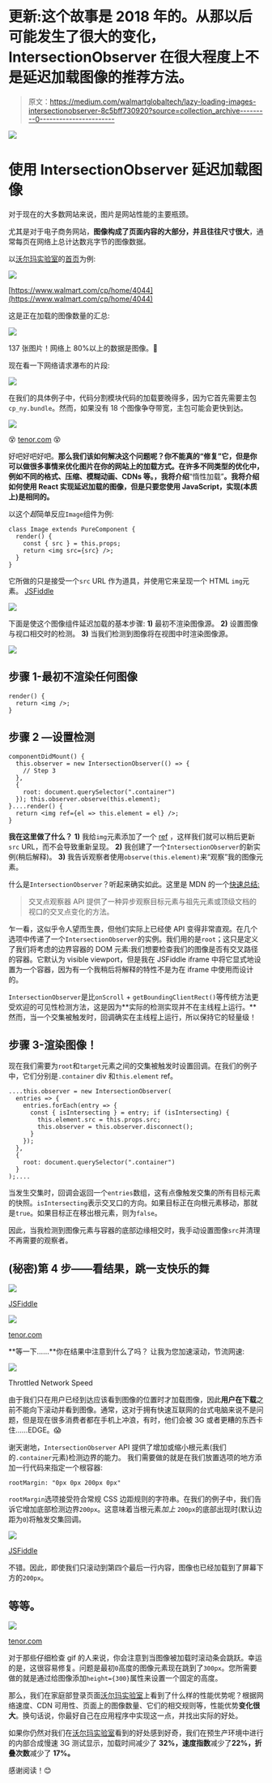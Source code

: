 # 更新:这个故事是 2018 年的。从那以后可能发生了很大的变化，IntersectionObserver 在很大程度上不是延迟加载图像的推荐方法。

> 原文：<https://medium.com/walmartglobaltech/lazy-loading-images-intersectionobserver-8c5bff730920?source=collection_archive---------0----------------------->

![](img/d9b1f5ad15acb4cd85216e8929e4d96b.png)

# 使用 IntersectionObserver 延迟加载图像

对于现在的大多数网站来说，图片是网站性能的主要瓶颈。

尤其是对于电子商务网站，**图像构成了页面内容的大部分，并且往往尺寸很大**，通常每页在网络上总计达数兆字节的图像数据。

以[沃尔玛实验室](https://medium.com/u/c884135151a4?source=post_page-----8c5bff730920--------------------------------)的[首页](https://www.walmart.com/cp/home/4044)为例:

![](img/9b661314921a5234e89889ccbd82b307.png)

[https://www.walmart.com/cp/home/4044](https://www.walmart.com/cp/home/4044)

这是正在加载的图像数量的汇总:

![](img/4b18f3c343615d6101054e0e3a94b948.png)

137 张图片！网络上 80%以上的数据是图像。😬

现在看一下网络请求瀑布的片段:

![](img/7bd4f0710211c0a72356022136eab2ac.png)

在我们的具体例子中，代码分割模块代码的加载要晚得多，因为它首先需要主包`cp_ny.bundle`。然而，如果没有 18 个图像争夺带宽，主包可能会更快到达。

![](img/8bb1589d0595b2fed04d16d06c5542ae.png)

😵 [tenor.com](https://tenor.com/view/bruh-faint-gif-9862849) 😵

好吧好吧好吧。**那么我们该如何解决这个问题呢？你不能真的“修复”它，但是你可以做很多事情来优化图片在你的网站上的加载方式。在许多不同类型的优化中，例如不同的格式、压缩、模糊动画、CDNs 等。，我将介绍**“惰性加载”**。我将介绍如何使用 React 实现延迟加载的图像，但是只要您使用 JavaScript，实现(本质上)是相同的。**

以这个*超*简单反应`Image`组件为例:

```
class Image extends PureComponent {
  render() {
    const { src } = this.props;
    return <img src={src} />;
  }
}
```

它所做的只是接受一个`src` URL 作为道具，并使用它来呈现一个 HTML `img`元素。
[JSFiddle](https://jsfiddle.net/parkjoon/Lvhq8fap/)

![](img/0c922b7f5c17ea067f57e0900221caab.png)

下面是使这个图像组件延迟加载的基本步骤:
**1)** 最初不渲染图像源。
**2)** 设置图像与视口相交时的检测。
**3)** 当我们检测到图像将在视图中时渲染图像源。

![](img/4a38522bbfdeaeecf7cf077897fa25b8.png)

## 步骤 1-最初不渲染任何图像

```
render() {
  return <img />;
}
```

## 步骤 2 —设置检测

```
componentDidMount() {
  this.observer = new IntersectionObserver(() => {
    // Step 3
  },
  {
    root: document.querySelector(".container")
  }); this.observer.observe(this.element);
}....render() {
  return <img ref={el => this.element = el} />;
}
```

**我在这里做了什么？**
**1)** 我给`img`元素添加了一个 [ref](https://reactjs.org/docs/refs-and-the-dom.html) ，这样我们就可以稍后更新`src` URL，而不会导致重新呈现。
**2)** 我创建了一个`IntersectionObserver`的新实例(稍后解释)。
**3)** 我告诉观察者使用`observe(this.element)`来“观察”我的图像元素。

什么是`IntersectionObserver`？听起来确实如此。这里是 MDN 的一个[快速总结:](https://developer.mozilla.org/en-US/docs/Web/API/Intersection_Observer_API)

> 交叉点观察器 API 提供了一种异步观察目标元素与祖先元素或顶级文档的视口的交叉点变化的方法。

乍一看，这似乎令人望而生畏，但他们实际上已经使 API 变得非常直观。在几个选项中传递了一个`IntersectionObserver`的实例。我们用的是`root`；这只是定义了我们将考虑的边界容器的 DOM 元素:我们想要检查我们的图像是否有交叉路径的容器。它默认为 visible viewport，但是我在 JSFiddle iframe 中将它显式地设置为一个容器，因为有一个我稍后将解释的特性不是为在 iframe 中使用而设计的。

`IntersectionObserver`是比`onScroll` + `getBoundingClientRect()`等传统方法更受欢迎的可见性检测方法，这是因为**实际的检测实现并不在主线程上运行。**然而，当一个交集被触发时，回调确实在主线程上运行，所以保持它的轻量级！

## 步骤 3-渲染图像！

现在我们需要为`root`和`target`元素之间的交集被触发时设置回调。在我们的例子中，它们分别是`.container` div 和`this.element` ref。

```
....this.observer = new IntersectionObserver(
  entries => {
    entries.forEach(entry => {
      const { isIntersecting } = entry; if (isIntersecting) {
        this.element.src = this.props.src;
        this.observer = this.observer.disconnect();
      }
    });
  },
  {
    root: document.querySelector(".container")
  }
);....
```

当发生交集时，回调会返回一个`entries`数组，这有点像触发交集的所有目标元素的快照。`isIntersecting`表示交叉口的方向。如果目标正在向根元素移动，那就是`true`。如果目标正在移出根元素，则为`false`。

因此，当我检测到图像元素与容器的底部边缘相交时，我手动设置图像`src`并清理不再需要的观察者。

## (秘密)第 4 步——看结果，跳一支快乐的舞

![](img/585d70eac680ea662982750b8950e5e1.png)

[JSFiddle](https://jsfiddle.net/parkjoon/sgz9rbnf/)

![](img/fc2797e6da82dadc0a8c7ed0ec6bfc90.png)

[tenor.com](https://tenor.com/view/dancing-dance-dancing-baby-baby-toddler-gif-5478110)

**等一下……**你在结果中注意到什么了吗？
让我为您加速滚动，节流网速:

![](img/233e05aecbf5d4627f361aa13d7f9ed7.png)

Throttled Network Speed

由于我们只在用户已经到达应该看到图像的位置时才加载图像，因此**用户在下载**之前不能向下滚动并看到图像。通常，这对于拥有快速互联网的台式电脑来说不是问题，但是现在很多消费者都在手机上冲浪，有时，他们会被 3G 或者更糟的东西卡住……EDGE。😱

谢天谢地，`IntersectionObserver` API 提供了增加或缩小根元素(我们的`.container`元素)检测边界的能力。
我们需要做的就是在我们放置选项的地方添加一行代码来指定一个根容器:

```
rootMargin: "0px 0px 200px 0px"
```

`rootMargin`选项接受符合常规 CSS 边距规则的字符串。在我们的例子中，我们告诉它增加底部检测边界`200px`。这意味着当根元素*加上* `200px`的底部出现时(默认边距为`0`)将触发交集回调。

![](img/d7f0fbed5dbbfdc18d39c5727df91ad0.png)

[JSFiddle](https://jsfiddle.net/parkjoon/ytfc7vh5/)

不错。因此，即使我们只滚动到第四个最后一行内容，图像也已经加载到了屏幕下方的`200px`。

## 等等。

![](img/c760a7aa57522642836cf5b22712594b.png)

[tenor.com](https://tenor.com/view/woah-whoa-wait-hold-on-hold-up-gif-9844131)

对于那些仔细检查 gif 的人来说，你会注意到当图像被加载时滚动条会跳跃。幸运的是，这很容易修复。问题是最初`0`高度的图像元素现在跳到了`300px`。您所需要做的就是通过给图像添加`height={300}`属性来设置一个固定的高度。

那么，我们在家庭部登录页面[沃尔玛实验室](https://medium.com/u/c884135151a4?source=post_page-----8c5bff730920--------------------------------)上看到了什么样的性能优势呢？根据网络速度、CDN 可用性、页面上的图像数量、它们的相交规则等，性能优势**变化很大**。换句话说，你最好自己在应用程序中实现这一点，并找出实际的好处。

如果你仍然对我们在[沃尔玛实验室](https://medium.com/u/c884135151a4?source=post_page-----8c5bff730920--------------------------------)看到的好处感到好奇，我们在预生产环境中进行的内部合成慢速 3G 测试显示，加载时间减少了 **32%，速度指数**减少了**22%，折叠次数**减少了 **17%。**

感谢阅读！😊